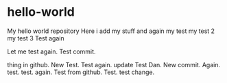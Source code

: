 # hello-world
My hello world repository
 Here i add my stuff
 and again
 my test
my test 2
my test 3
Test again

Let me test again. Test commit.

thing in github. New Test. Test again.
update
Test Dan. New commit. Again. test. test. again. Test from github. Test. test change.
